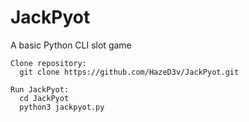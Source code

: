# JackPyot
A basic Python CLI slot game


```
Clone repository:
  git clone https://github.com/HazeD3v/JackPyot.git

Run JackPyot:
  cd JackPyot
  python3 jackpyot.py
```
